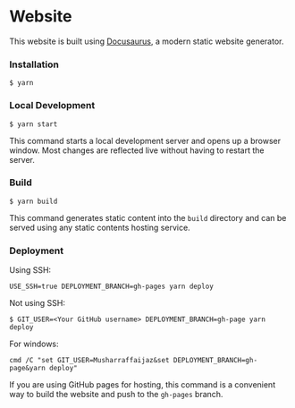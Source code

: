 # Website

This website is built using [Docusaurus](https://docusaurus.io/), a modern static website generator.

### Installation

```
$ yarn
```

### Local Development

```
$ yarn start
```

This command starts a local development server and opens up a browser window. Most changes are reflected live without having to restart the server.

### Build

```
$ yarn build
```

This command generates static content into the `build` directory and can be served using any static contents hosting service.

### Deployment

Using SSH:

```
USE_SSH=true DEPLOYMENT_BRANCH=gh-pages yarn deploy
```

Not using SSH:

```
$ GIT_USER=<Your GitHub username> DEPLOYMENT_BRANCH=gh-page yarn deploy
```

For windows:

```
cmd /C "set GIT_USER=Musharraffaijaz&set DEPLOYMENT_BRANCH=gh-page&yarn deploy"

```

If you are using GitHub pages for hosting, this command is a convenient way to build the website and push to the `gh-pages` branch.
